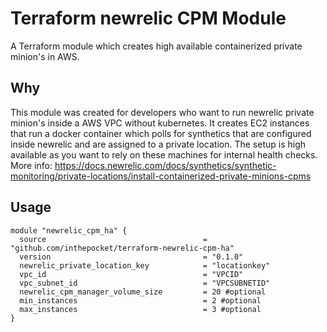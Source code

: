 # Terraform newrelic CPM Module

A Terraform module which creates high available containerized private minion's in AWS.


## Why

This module was created for developers who want to run newrelic private minion's inside a AWS VPC without kubernetes.
It creates EC2 instances that run a docker container which polls for synthetics that are configured inside newrelic and are assigned to a private location.
The setup is high available as you want to rely on these machines for internal health checks.
More info: https://docs.newrelic.com/docs/synthetics/synthetic-monitoring/private-locations/install-containerized-private-minions-cpms

## Usage

```hcl
module "newrelic_cpm_ha" {
  source                                   = "github.com/inthepocket/terraform-newrelic-cpm-ha"
  version                                  = "0.1.0"
  newrelic_private_location_key            = "locationkey"
  vpc_id                                   = "VPCID"
  vpc_subnet_id                            = "VPCSUBNETID"
  newrelic_cpm_manager_volume_size         = 20 #optional
  min_instances                            = 2 #optional
  max_instances                            = 3 #optional
}
```

